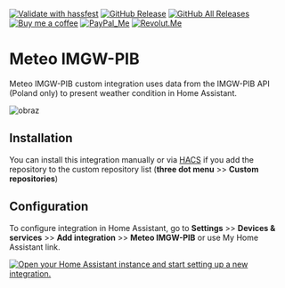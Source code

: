 [![Validate with hassfest](https://github.com/bieniu/ha-meteo-imgw-pib/actions/workflows/hassfest.yml/badge.svg)](https://github.com/bieniu/ha-meteo-imgw-pib/actions/workflows/hassfest.yml)
[![GitHub Release][releases-shield]][releases]
[![GitHub All Releases][downloads-total-shield]][releases]
[![Buy me a coffee][buy-me-a-coffee-shield]][buy-me-a-coffee]
[![PayPal_Me][paypal-me-shield]][paypal-me]
[![Revolut.Me][revolut-me-shield]][revolut-me]


# Meteo IMGW-PIB

Meteo IMGW-PIB custom integration uses data from the IMGW-PIB API (Poland only) to present weather condition in Home Assistant.

![obraz](https://github.com/user-attachments/assets/c870f780-7cb2-4eab-b5e0-9783c1c7b79f)

## Installation

You can install this integration manually or via [HACS](https://hacs.xyz) if you add the repository to the custom repository list (**three dot menu** >> **Custom repositories**)

## Configuration

To configure integration in Home Assistant, go to **Settings** >> **Devices & services** >> **Add integration** >> **Meteo IMGW-PIB** or use My Home Assistant link.

[![Open your Home Assistant instance and start setting up a new integration.](https://my.home-assistant.io/badges/config_flow_start.svg)](https://my.home-assistant.io/redirect/config_flow_start/?domain=meteo_imgw_pib)


[releases]: https://github.com/bieniu/ha-meteo-imgw-pib/releases
[releases-shield]: https://img.shields.io/github/release/bieniu/ha-meteo-imgw-pib.svg?style=popout
[downloads-total-shield]: https://img.shields.io/github/downloads/bieniu/ha-meteo-imgw-pib/total
[buy-me-a-coffee-shield]: https://img.shields.io/static/v1.svg?label=%20&message=Buy%20me%20a%20coffee&color=6f4e37&logo=buy%20me%20a%20coffee&logoColor=white
[buy-me-a-coffee]: https://www.buymeacoffee.com/QnLdxeaqO
[paypal-me-shield]: https://img.shields.io/static/v1.svg?label=%20&message=PayPal.Me&logo=paypal
[paypal-me]: https://www.paypal.me/bieniu79
[revolut-me]: https://revolut.me/maciejbieniek
[revolut-me-shield]: https://img.shields.io/static/v1.svg?label=%20&message=Revolut&logo=revolut
